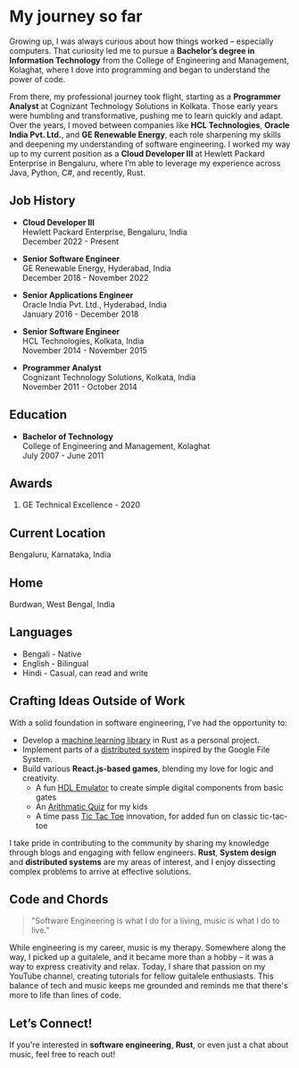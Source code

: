 # My journey so far
Growing up, I was always curious about how things worked – especially computers. That curiosity led me to pursue a **Bachelor’s degree in Information Technology** from the College of Engineering and Management, Kolaghat, where I dove into programming and began to understand the power of code.

From there, my professional journey took flight, starting as a **Programmer Analyst** at Cognizant Technology Solutions in Kolkata. Those early years were humbling and transformative, pushing me to learn quickly and adapt. Over the years, I moved between companies like **HCL Technologies**, **Oracle India Pvt. Ltd.**, and **GE Renewable Energy**, each role sharpening my skills and deepening my understanding of software engineering. I worked my way up to my current position as a **Cloud Developer III** at Hewlett Packard Enterprise in Bengaluru, where I’m able to leverage my experience across Java, Python, C#, and recently, Rust.

## Job History

- **Cloud Developer III**  
  Hewlett Packard Enterprise, Bengaluru, India  
  December 2022 - Present

- **Senior Software Engineer**  
  GE Renewable Energy, Hyderabad, India  
  December 2018 - November 2022

- **Senior Applications Engineer**  
  Oracle India Pvt. Ltd., Hyderabad, India  
  January 2016 - December 2018

- **Senior Software Engineer**  
  HCL Technologies, Kolkata, India  
  November 2014 - November 2015

- **Programmer Analyst**  
  Cognizant Technology Solutions, Kolkata, India  
  November 2011 - October 2014

## Education

- **Bachelor of Technology**  
  College of Engineering and Management, Kolaghat  
  July 2007 - June 2011

## Awards
1. GE Technical Excellence - 2020

## Current Location
Bengaluru, Karnataka, India 

## Home
Burdwan, West Bengal, India 

## Languages 
- Bengali - Native
- English - Bilingual 
- Hindi   - Casual, can read and write


## Crafting Ideas Outside of Work

With a solid foundation in software engineering, I’ve had the opportunity to:

- Develop a [machine learning library](https://github.com/Palash90/iron_learn) in Rust as a personal project.
- Implement parts of a [distributed system](https://github.com/Palash90/dist-fs) inspired by the Google File System.
- Build various **React.js-based games**, blending my love for logic and creativity.
  - A fun [HDL Emulator](https://emulator.palashkantikundu.in/) to create simple digital components from basic gates
  - An [Arithmatic Quiz](https://palashkantikundu.in/#/component/math-study) for my kids
  - A time pass [Tic Tac Toe](https://palashkantikundu.in/#/component/tic-tac-slide) innovation, for added fun on classic tic-tac-toe

I take pride in contributing to the community by sharing my knowledge through blogs and engaging with fellow engineers. **Rust**, **System design** and **distributed systems** are my areas of interest, and I enjoy dissecting complex problems to arrive at effective solutions.

## Code and Chords

> "Software Engineering is what I do for a living, music is what I do to live."

While engineering is my career, music is my therapy. Somewhere along the way, I picked up a guitalele, and it became more than a hobby – it was a way to express creativity and relax. Today, I share that passion on my YouTube channel, creating tutorials for fellow guitalele enthusiasts. This balance of tech and music keeps me grounded and reminds me that there's more to life than lines of code.


## Let’s Connect!

If you're interested in **software engineering**, **Rust**, or even just a chat about music, feel free to reach out! 

